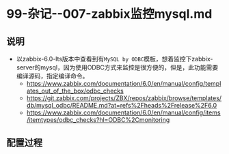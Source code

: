 # 99-杂记--007-zabbix监控mysql.md

## 说明
- 以zabbix-6.0-lts版本中查看到有`MySQL by ODBC`模板，想着监控下zabbix-server的mysql，因为使用ODBC方式来监控是很方便的，但是，此功能需要编译源码，指定编译命令。
    - https://www.zabbix.com/documentation/6.0/en/manual/config/templates_out_of_the_box/odbc_checks
    - https://git.zabbix.com/projects/ZBX/repos/zabbix/browse/templates/db/mysql_odbc/README.md?at=refs%2Fheads%2Frelease%2F6.0
    - https://www.zabbix.com/documentation/6.0/en/manual/config/items/itemtypes/odbc_checks?hl=ODBC%2Cmonitoring


## 配置过程


